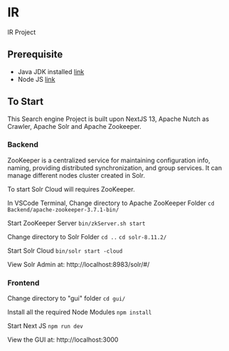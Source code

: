 # IR
 IR Project

## Prerequisite
*   Java JDK installed [link](https://www.oracle.com/sg/java/technologies/downloads/)
*   Node JS [link](https://nodejs.org/en)

## To Start
This Search engine Project is built upon NextJS 13, Apache Nutch as Crawler, Apache Solr and Apache Zookeeper.

### Backend
ZooKeeper is a centralized service for maintaining configuration info, naming, providing distributed synchronization, and group services.
It can manage different nodes cluster created in Solr.

To start Solr Cloud will requires ZooKeeper.

In VSCode Terminal,
Change directory to Apache ZooKeeper Folder
`cd Backend/apache-zookeeper-3.7.1-bin/`

Start ZooKeeper Server
`bin/zkServer.sh start `

Change directory to Solr Folder
`cd ..`
`cd solr-8.11.2/`

Start Solr Cloud
`bin/solr start -cloud`

View Solr Admin at:
http://localhost:8983/solr/#/

### Frontend
Change directory to "gui" folder
`cd gui/`

Install all the required Node Modules
`npm install`

Start Next JS
`npm run dev`

View the GUI at:
http://localhost:3000